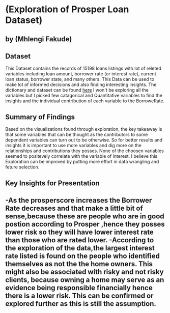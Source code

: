 # (Exploration of Prosper Loan Dataset)
## by (Mhlengi Fakude)


## Dataset

> 
This Dataset contains the records of 15198 loans listings with lot of releted variables including loan amount, borrower rate (or interest rate), current loan status, borrower state, and many others.
This Data can be used to make lot of informed decisions and also finding interesting insights.
The dictionary and dataset can be found  [here](https://www.google.com/url?q=https://www.google.com/url?q%3Dhttps://s3.amazonaws.com/udacity-hosted-downloads/ud651/prosperLoanData.csv%26amp;sa%3DD%26amp;ust%3D1581581520570000&sa=D&source=editors&ust=1667853064066678&usg=AOvVaw2ZTL0VaTdibiaWT8cCoybu)
 I won't be exploring all the variables but I picked few catagorical and Quantitative variables to find the insights and the individual contribution of each variable to the BorroweRate.

## Summary of Findings

>
Based on the visualizations found through exploration, the key takeaway is that some variables that can be thought as the contributors to some dependent variables can turn out to be otherwise. So for better results and insights it is important to use more variables and dig more on the relationships and contributions they posses. None of the choosen variables seemed to positevely correlate with the variable of interest. I believe this Exploration can be improved by putting more effort in data wrangling and feture selection.

## Key Insights for Presentation

>
  -As the prosperscore increases the Borrower Rate decreases and that make a little bit of sense,because these are people who are in good postion according to Prosper ,hence they posses lower risk so  they will have lower interest rate than those who are rated lower.
  -According to the exploration of the data,the largest interest rate listed is found on the people who identified themselves as not the the home owners. This might also be associated with risky and not risky clients, because owning a home may serve as an evidence being responsible financially hence there is a lower risk. This can be confirmed or explored further as this is still the assumption.
  -

